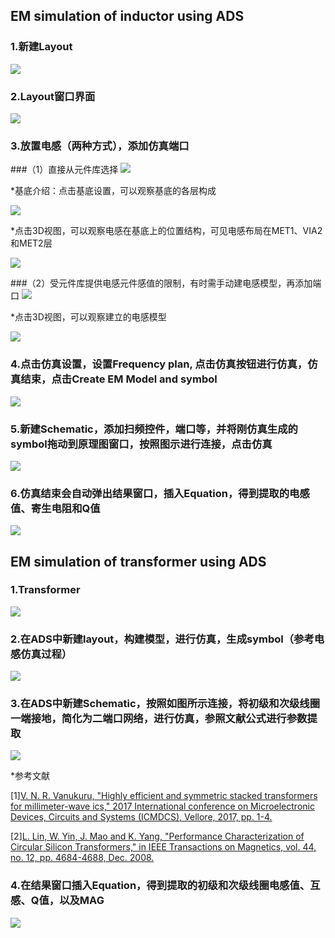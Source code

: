 ## EM simulation of inductor using ADS
### 1.新建Layout
![](1New_layout.png)

### 2.Layout窗口界面
![](2Layout.png)

### 3.放置电感（两种方式），添加仿真端口

###（1）直接从元件库选择
![](3Select_component.png)

*基底介绍：点击基底设置，可以观察基底的各层构成

![](substrate.png)

*点击3D视图，可以观察电感在基底上的位置结构，可见电感布局在MET1、VIA2和MET2层

![](3Dview.png)

###（2）受元件库提供电感元件感值的限制，有时需手动建电感模型，再添加端口
![](inductor_model.png)

*点击3D视图，可以观察建立的电感模型

![](3Dinductor.png)

### 4.点击仿真设置，设置Frequency plan, 点击仿真按钮进行仿真，仿真结束，点击Create EM Model and symbol
![](4Frequency_plan.png)

### 5.新建Schematic，添加扫频控件，端口等，并将刚仿真生成的symbol拖动到原理图窗口，按照图示进行连接，点击仿真
![](5schematic.png)

### 6.仿真结束会自动弹出结果窗口，插入Equation，得到提取的电感值、寄生电阻和Q值
![](6Extracted_results.png)

## EM simulation of transformer using ADS
### 1.Transformer
![](1transformer.png)

### 2.在ADS中新建layout，构建模型，进行仿真，生成symbol（参考电感仿真过程）
![](transformer_layout.png)

### 3.在ADS中新建Schematic，按照如图所示连接，将初级和次级线圈一端接地，简化为二端口网络，进行仿真，参照文献公式进行参数提取
![](transformer_schematic.png)

*参考文献

[1][V. N. R. Vanukuru, "Highly efficient and symmetric stacked transformers for millimeter-wave ics," 2017 International conference on Microelectronic Devices, Circuits and Systems (ICMDCS), Vellore, 2017, pp. 1-4.](http://ieeexplore.ieee.org/stamp/stamp.jsp?tp=&arnumber=8211712)

[2][L. Lin, W. Yin, J. Mao and K. Yang, "Performance Characterization of Circular Silicon Transformers," in IEEE Transactions on Magnetics, vol. 44, no. 12, pp. 4684-4688, Dec. 2008.](http://https://ieeexplore.ieee.org/stamp/stamp.jsp?tp=&arnumber=4711309)

### 4.在结果窗口插入Equation，得到提取的初级和次级线圈电感值、互感、Q值，以及MAG
![](transformer_results.png)

